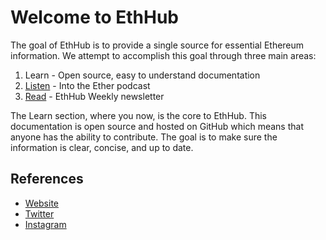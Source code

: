 # Welcome to EthHub

The goal of EthHub is to provide a single source for essential Ethereum information. We attempt to accomplish this goal through three main areas:

1. Learn - Open source, easy to understand documentation
2. [Listen](https://podcast.ethhub.io) - Into the Ether podcast
3. [Read](https://newsletter.ethhub.io) - EthHub Weekly newsletter

The Learn section, where you now, is the core to EthHub. This documentation is open source and hosted on GitHub which means that anyone has the ability to contribute. The goal is to make sure the information is clear, concise, and up to date.

## References

* [Website](https://ethhub.io)
* [Twitter](https://twitter.com/ethhub_io)
* [Instagram](https://instagram.com/ethhub_io)

